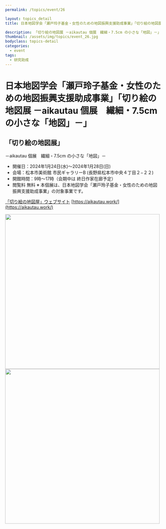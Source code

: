 ```yaml
---
permalink: /topics/event/26

layout: topics_detail
title: 日本地図学会「瀬戸玲子基金・女性のための地図振興支援助成事業」「切り絵の地図展 －aikautau 個展　繊細・7.5cm の小さな「地図」－」

description: 「切り絵の地図展 －aikautau 個展　繊細・7.5cm の小さな「地図」－」を開催します。
thumbnail: /assets/img/topics/event_26.jpg
bodyclass: topics-detail
categories:
  - event
tags:
  - 研究助成
---
```


# 日本地図学会「瀬戸玲子基金・女性のための地図振興支援助成事業」「切り絵の地図展 －aikautau 個展　繊細・7.5cm の小さな「地図」－」

## 「切り絵の地図展」
－aikautau 個展　繊細・7.5cm の小さな「地図」－

* 開催日：2024年1月24日(水)〜2024年1月28日(日)
* 会場：松本市美術館 市民ギャラリーB (長野県松本市中央４丁目２−２２)
* 開館時間：9時〜17時（会期中は 終日作家在廊予定）
* 閲覧料 無料
※ 本個展は、日本地図学会「瀬戸玲子基金・女性のための地図振興支援助成事業」の対象事業です。

[「切り絵の地図屋」ウェブサイト](https://aikautau.work/)
[https://aikautau.work/](https://aikautau.work/)

<img src="../../assets/img/topics/2023-12-21-topics-event_26_a.jpg" width="500"> <img src="../../assets/img/topics/2023-12-21-topics-event_26_b.jpg" width="500">

